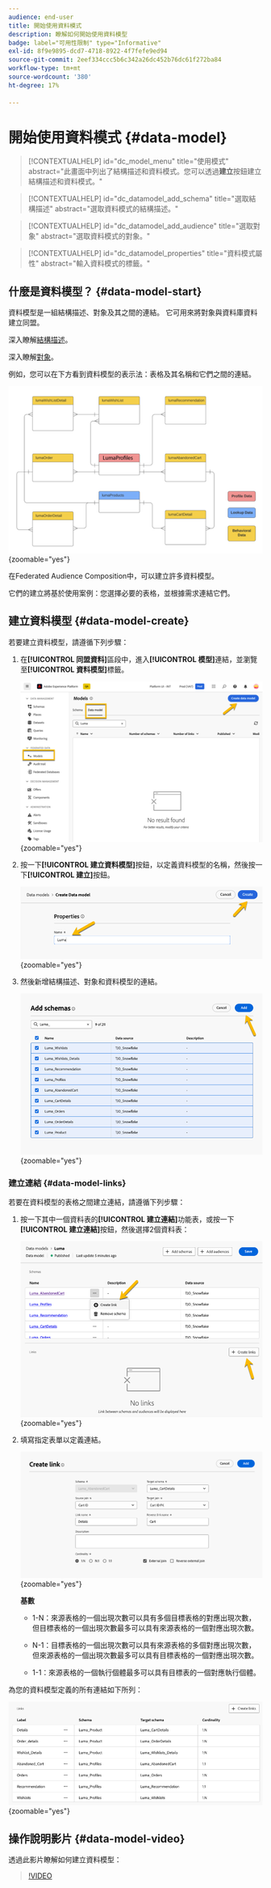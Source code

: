 ```yaml
---
audience: end-user
title: 開始使用資料模式
description: 瞭解如何開始使用資料模型
badge: label="可用性限制" type="Informative"
exl-id: 8f9e9895-dcd7-4718-8922-4f7fefe9ed94
source-git-commit: 2eef334ccc5b6c342a26dc452b76dc61f272ba84
workflow-type: tm+mt
source-wordcount: '380'
ht-degree: 17%

---
```


# 開始使用資料模式 {#data-model}

>[!CONTEXTUALHELP]
>id="dc_model_menu"
>title="使用模式"
>abstract="此畫面中列出了結構描述和資料模式。您可以透過&#x200B;**建立**&#x200B;按鈕建立結構描述和資料模式。"

>[!CONTEXTUALHELP]
>id="dc_datamodel_add_schema"
>title="選取結構描述"
>abstract="選取資料模式的結構描述。"


>[!CONTEXTUALHELP]
>id="dc_datamodel_add_audience"
>title="選取對象"
>abstract="選取資料模式的對象。"

>[!CONTEXTUALHELP]
>id="dc_datamodel_properties"
>title="資料模式屬性"
>abstract="輸入資料模式的標籤。"


## 什麼是資料模型？ {#data-model-start}

資料模型是一組結構描述、對象及其之間的連結。 它可用來將對象與資料庫資料建立同盟。

深入瞭解[結構描述](../customer/schemas.md#schema-start)。

深入瞭解[對象](../start/audiences.md)。

例如，您可以在下方看到資料模型的表示法：表格及其名稱和它們之間的連結。

![](assets/datamodel.png){zoomable="yes"}

在Federated Audience Composition中，可以建立許多資料模型。

它們的建立將基於使用案例：您選擇必要的表格，並根據需求連結它們。

## 建立資料模型 {#data-model-create}

若要建立資料模型，請遵循下列步驟：

1. 在&#x200B;**[!UICONTROL 同盟資料]**&#x200B;區段中，進入&#x200B;**[!UICONTROL 模型]**&#x200B;連結，並瀏覽至&#x200B;**[!UICONTROL 資料模型]**&#x200B;標籤。

   ![](assets/datamodel_create.png){zoomable="yes"}

1. 按一下&#x200B;**[!UICONTROL 建立資料模型]**&#x200B;按鈕，以定義資料模型的名稱，然後按一下&#x200B;**[!UICONTROL 建立]**&#x200B;按鈕。

   ![](assets/datamodel_name.png){zoomable="yes"}

1. 然後新增結構描述、對象和資料模型的連結。

   ![](assets/datamodel_schemas.png){zoomable="yes"}

### 建立連結 {#data-model-links}

若要在資料模型的表格之間建立連結，請遵循下列步驟：

1. 按一下其中一個資料表的&#x200B;**[!UICONTROL 建立連結]**&#x200B;功能表，或按一下&#x200B;**[!UICONTROL 建立連結]**&#x200B;按鈕，然後選擇2個資料表：

   ![](assets/datamodel_createlinks.png){zoomable="yes"}

1. 填寫指定表單以定義連結。

   ![](assets/datamodel_link.png){zoomable="yes"}

   **基數**

   * 1-N：來源表格的一個出現次數可以具有多個目標表格的對應出現次數，但目標表格的一個出現次數最多可以具有來源表格的一個對應出現次數。

   * N-1：目標表格的一個出現次數可以具有來源表格的多個對應出現次數，但來源表格的一個出現次數最多可以具有目標表格的一個對應出現次數。

   * 1-1：來源表格的一個執行個體最多可以具有目標表的一個對應執行個體。

為您的資料模型定義的所有連結如下所列：

![](assets/datamodel_alllinks.png){zoomable="yes"}

## 操作說明影片 {#data-model-video}

透過此影片瞭解如何建立資料模型：

>[!VIDEO](https://video.tv.adobe.com/v/3432020)
